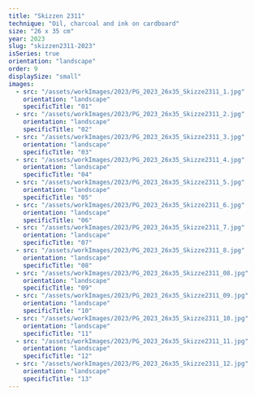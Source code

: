 ```yaml
---
title: "Skizzen 2311"
technique: "Oil, charcoal and ink on cardboard"
size: "26 x 35 cm"
year: 2023
slug: "skizzen2311-2023"
isSeries: true
orientation: "landscape"
order: 9
displaySize: "small"
images:
  - src: "/assets/workImages/2023/PG_2023_26x35_Skizze2311_1.jpg"
    orientation: "landscape"
    specificTitle: "01"
  - src: "/assets/workImages/2023/PG_2023_26x35_Skizze2311_2.jpg"
    orientation: "landscape"
    specificTitle: "02"
  - src: "/assets/workImages/2023/PG_2023_26x35_Skizze2311_3.jpg"
    orientation: "landscape"
    specificTitle: "03"
  - src: "/assets/workImages/2023/PG_2023_26x35_Skizze2311_4.jpg"
    orientation: "landscape"
    specificTitle: "04"
  - src: "/assets/workImages/2023/PG_2023_26x35_Skizze2311_5.jpg"
    orientation: "landscape"
    specificTitle: "05"
  - src: "/assets/workImages/2023/PG_2023_26x35_Skizze2311_6.jpg"
    orientation: "landscape"
    specificTitle: "06"
  - src: "/assets/workImages/2023/PG_2023_26x35_Skizze2311_7.jpg"
    orientation: "landscape"
    specificTitle: "07"
  - src: "/assets/workImages/2023/PG_2023_26x35_Skizze2311_8.jpg"
    orientation: "landscape"
    specificTitle: "08"
  - src: "/assets/workImages/2023/PG_2023_26x35_Skizze2311_08.jpg"
    orientation: "landscape"
    specificTitle: "09"
  - src: "/assets/workImages/2023/PG_2023_26x35_Skizze2311_09.jpg"
    orientation: "landscape"
    specificTitle: "10"
  - src: "/assets/workImages/2023/PG_2023_26x35_Skizze2311_10.jpg"
    orientation: "landscape"
    specificTitle: "11"
  - src: "/assets/workImages/2023/PG_2023_26x35_Skizze2311_11.jpg"
    orientation: "landscape"
    specificTitle: "12"
  - src: "/assets/workImages/2023/PG_2023_26x35_Skizze2311_12.jpg"
    orientation: "landscape"
    specificTitle: "13"
---
```


